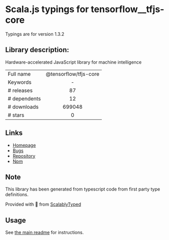 
# Scala.js typings for tensorflow__tfjs-core

Typings are for version 1.3.2

## Library description:
Hardware-accelerated JavaScript library for machine intelligence

|                    |                 |
| ------------------ | :-------------: |
| Full name          | @tensorflow/tfjs-core |
| Keywords           | - |
| # releases         | 87 |
| # dependents       | 12 |
| # downloads        | 699048 |
| # stars            | 0 |

## Links
- [Homepage](https://github.com/tensorflow/tfjs-core#readme)
- [Bugs](https://github.com/tensorflow/tfjs-core/issues)
- [Repository](https://github.com/tensorflow/tfjs-core)
- [Npm](https://www.npmjs.com/package/%40tensorflow%2Ftfjs-core)
    


## Note
This library has been generated from typescript code from first party type definitions.

Provided with :purple_heart: from [ScalablyTyped](https://github.com/oyvindberg/ScalablyTyped)

## Usage
See [the main readme](../../readme.md) for instructions.


